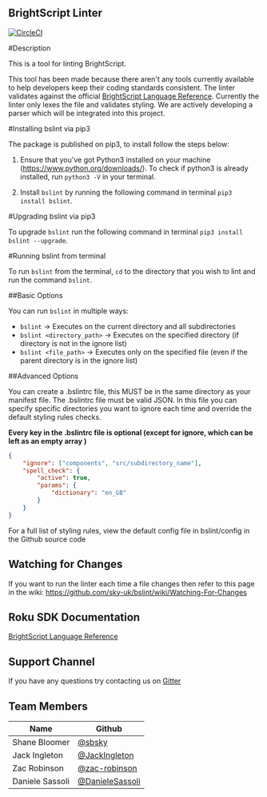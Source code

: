 ## BrightScript Linter
[![CircleCI](https://circleci.com/gh/sky-uk/bslint/tree/master.svg?style=shield&circle-token=a9218a324d2d7bebd187a00fdc170b6a11a17462)](https://circleci.com/gh/sky-uk/bslint/tree/master)

#Description

This is a tool for linting BrightScript.

This tool has been made because there aren't any tools currently available to help developers keep their coding standards consistent.
The linter validates against the official [BrightScript Language Reference](https://sdkdocs.roku.com/display/sdkdoc/BrightScript+Language+Reference).
Currently the linter only lexes the file and validates styling. We are actively developing a parser which will be integrated into this project.

#Installing bslint via pip3

The package is published on pip3, to install follow the steps below:

1. Ensure that you've got Python3 installed on your machine (https://www.python.org/downloads/).
   To check if python3 is already installed, run `python3 -V` in your terminal.

2. Install `bslint` by running the following command in terminal `pip3 install bslint`.

#Upgrading bslint via pip3

To upgrade `bslint` run the following command in terminal `pip3 install bslint --upgrade`.

#Running bslint from terminal

To run `bslint` from the terminal, `cd` to the directory that you wish to lint and run the command `bslint`.

##Basic Options

You can run `bslint` in multiple ways:
* `bslint` -> Executes on the current directory and all subdirectories
* `bslint <directory_path>` -> Executes on the specified directory (if directory is not in the ignore list)
* `bslint <file_path>` -> Executes only on the specified file (even if the parent directory is in the ignore list)

##Advanced Options

You can create a .bslintrc file, this MUST be in the same directory as your manifest file. 
The .bslintrc file must be valid JSON.
In this file you can specify specific directories you want to ignore each time and override the default styling rules checks. 

**Every key in the .bslintrc file is optional (except for ignore, which can be left as an empty array )**

```json
{
    "ignore": ["components", "src/subdirectory_name"],
    "spell_check": {
        "active": true,
        "params": {
            "dictionary": "en_GB"
        }
    }
}
```

For a full list of styling rules, view the default config file in bslint/config in the Github source code

## Watching for Changes

If you want to run the linter each time a file changes then refer to this page in the wiki: https://github.com/sky-uk/bslint/wiki/Watching-For-Changes

## Roku SDK Documentation
[BrightScript Language Reference](https://sdkdocs.roku.com/display/sdkdoc/BrightScript+Language+Reference)

## Support Channel
If you have any questions try contacting us on [Gitter](https://gitter.im/bslint/Lobby?utm_source=share-link&utm_medium=link&utm_campaign=share-link)


## Team Members

Name |  Github
------------ | -------------
Shane Bloomer |  [@sbsky](http://github.com/sbsky)
Jack Ingleton | [@JackIngleton](http://github.com/JackIngleton)
Zac Robinson | [@zac-robinson](https://github.com/zac-robinson)
Daniele Sassoli | [@DanieleSassoli](https://github.com/DanieleSassoli)
